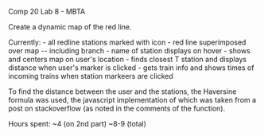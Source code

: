 Comp 20 Lab 8 - MBTA

Create a dynamic map of the red line.

Currently:
	- all redline stations marked with icon
	- red line superimposed over map -- including branch
	- name of station displays on hover
	- shows and centers map on user's location
	- finds closest T station and displays distance when user's marker is 
	  clicked
	- gets train info and shows times of incoming trains when station markeers
	  are clicked

To find the distance between the user and the stations, the Haversine formula
was used, the javascript implementation of which was taken from a post on 
stackoverflow (as noted in the comments of the function).

Hours spent: ~4 (on 2nd part) ~8-9 (total)